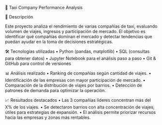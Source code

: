 🚖 Taxi Company Performance Analysis

📌 Descripción

Este proyecto analiza el rendimiento de varias compañías de taxi, evaluando volumen de viajes, ingresos y participación de mercado.
El objetivo es identificar qué compañías dominan el mercado y detectar tendencias que puedan ayudar en la toma de decisiones estratégicas.

🛠️ Tecnologías utilizadas
	•	Python (pandas, matplotlib)
	•	SQL (consultas para obtener datos)
	•	Jupyter Notebook para el análisis paso a paso
	•	Git & GitHub para control de versiones

📊 Análisis realizado
	•	Ranking de compañías según cantidad de viajes.
	•	Identificación de las empresas con mayor participación de mercado.
	•	Comparación de la distribución de viajes por barrios.
	•	Detección de patrones de demanda para optimizar la operación.

📈 Resultados destacados
	•	Las 3 compañías líderes concentran más del X% de los viajes.
	•	Se detectaron barrios con alta concentración de viajes, útiles para estrategias de expansión.
	•	El análisis permite priorizar recursos hacia las empresas y zonas más rentables.
